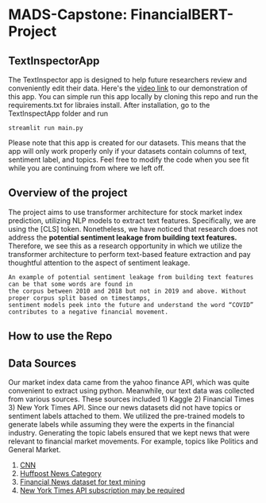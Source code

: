 # MADS-Capstone: FinancialBERT-Project

## TextInspectorApp
The TextInspector app is designed to help future researchers review and conveniently edit their data. Here's the [video link](https://youtu.be/xK3TeFHRbTs) to our demonstration of this app. You can simple run this app locally by cloning this repo and run the requirements.txt for libraies install. After installation, go to the TextInspectApp folder and run
```
streamlit run main.py
```
Please note that this app is created for our datasets. This means that the app will only work properly only if your datasets contain columns of text, sentiment label, and topics. Feel free to modify the code when you see fit while you are continuing from where we left off.


## Overview of the project
The project aims to use transformer architecture for stock market index prediction, utilizing NLP models to extract text features. Specifically, we are using the [CLS] token. Nonetheless, we have noticed that research does not address the <b> potential sentiment leakage from building text features.</b> Therefore, we see this as a research opportunity in which we utilize the transformer architecture to perform text-based feature extraction and pay thoughtful attention to the aspect of sentiment leakage. 
```
An example of potential sentiment leakage from building text features can be that some words are found in 
the corpus between 2010 and 2018 but not in 2019 and above. Without proper corpus split based on timestamps, 
sentiment models peek into the future and understand the word “COVID” contributes to a negative financial movement.
```

## How to use the Repo

## Data Sources 
Our market index data came from the yahoo finance API, which was quite convenient to extract using python. Meanwhile, our text data was collected from various sources. These sources included 1) Kaggle 2) Financial Times 3) New York Times API. Since our news datasets did not have topics or sentiment labels attached to them. We utilized the pre-trained models to generate labels while assuming they were the experts in the financial industry. Generating the topic labels ensured that we kept news that were relevant to financial market movements. For example, topics like Politics and General Market.
1) [CNN](https://data.world/opensnippets/cnn-news-dataset) 
2) [Huffpost News Category](https://www.kaggle.com/datasets/rmisra/news-category-dataset)
3) [Financial News dataset for text mining](https://zenodo.org/record/5569113#.ZCUbfHZBwaa)
4) [New York Times API subscription may be required](https://developer.nytimes.com/apis)
